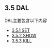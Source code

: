 ## 3.5 DAL
DAL主要包含以下内容

* [3.5.1 SET](3.5_DAL/3.5.1_SET.md)
* [3.5.2 SHOW](3.5_DAL/3.5.2_SHOW.md)
* [3.5.3 KILL](3.5_DAL/3.5.3_KILL.md)